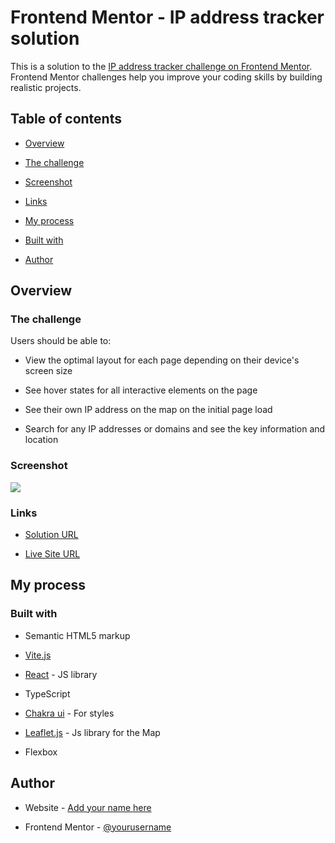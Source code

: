 # Frontend Mentor - IP address tracker solution

This is a solution to the [IP address tracker challenge on Frontend Mentor](https://www.frontendmentor.io/challenges/ip-address-tracker-I8-0yYAH0). Frontend Mentor challenges help you improve your coding skills by building realistic projects.

## Table of contents

- [Overview](#overview)

- [The challenge](#the-challenge)

- [Screenshot](#screenshot)

- [Links](#links)

- [My process](#my-process)

- [Built with](#built-with)

- [Author](#author)

## Overview

### The challenge

Users should be able to:

- View the optimal layout for each page depending on their device's screen size

- See hover states for all interactive elements on the page

- See their own IP address on the map on the initial page load

- Search for any IP addresses or domains and see the key information and location

### Screenshot

![](./screenshot.jpg)

### Links

- [Solution URL](https://your-solution-url.com)

- [Live Site URL](https://your-live-site-url.com)

## My process

### Built with

- Semantic HTML5 markup

- [Vite.js](https://vitejs.dev/)

- [React](https://reactjs.org/) - JS library

- TypeScript

- [Chakra ui](https://v2.chakra-ui.com/) - For styles

- [Leaflet.js](https://leafletjs.com/) - Js library for the Map

- Flexbox

## Author

- Website - [Add your name here](https://www.your-site.com)

- Frontend Mentor - [@yourusername](https://www.frontendmentor.io/profile/yourusername)
